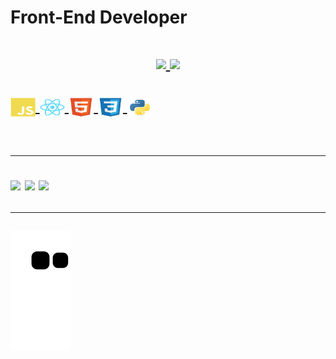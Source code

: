 
<!--
**juandacorrea112/juandacorrea112** is a ✨ _special_ ✨ repository because its `README.md` (this file) appears on your GitHub profile.-->

<h1>Front-End Developer<h1/>

<div align="center">
  <a href="https://github.com/juandacorrea112">
  <img height="160em"   src="https://github-readme-stats.vercel.app/api?username=juandacorrea112&show_icons=true&theme=dark&include_all_commits=true&count_private=true"/>
  <img height="161em"  src="https://github-readme-stats.vercel.app/api/top-langs/?username=juandacorrea112&layout=compact&langs_count=7&theme=dark"/>
</div>

<div style="display: inline_block"><br>
  <img align="center" alt="Rafa-Js" height="30" width="40" src="https://raw.githubusercontent.com/devicons/devicon/master/icons/javascript/javascript-plain.svg">
  <img align="center" alt="Rafa-React" height="30" width="40" src="https://raw.githubusercontent.com/devicons/devicon/master/icons/react/react-original.svg">
  <img align="center" alt="Rafa-HTML" height="30" width="40" src="https://raw.githubusercontent.com/devicons/devicon/master/icons/html5/html5-original.svg">
  <img align="center" alt="Rafa-CSS" height="30" width="40" src="https://raw.githubusercontent.com/devicons/devicon/master/icons/css3/css3-original.svg">
  <img align="center" alt="Rafa-Python" height="30" width="40" src="https://raw.githubusercontent.com/devicons/devicon/master/icons/python/python-original.svg">
</div>
<br>

<hr>
 <div> 
<a href = "https://www.facebook.com/juandavid.corra.5"><img src="https://img.shields.io/badge/Facebook-1877F2?style=for-the-badge&logo=facebook&logoColor=white"   ></a>
  <a href=" https://www.instagram.com/juandavidcorreaorozco/ " target="_blank"><img src="https://img.shields.io/badge/-Instagram-%23E4405F?style=for-the-badge&logo=instagram&logoColor=white" target="_blank"></a>
 <a href = "juandavidcorreaorozco63@gmail.com"><img src="https://img.shields.io/badge/-Gmail-%23333?style=for-the-badge&logo=gmail&logoColor=white" target="_blank"></a>
 <hr>
 
   ![Snake animation](https://github.com/juandacorrea112/juandacorrea112/blob/output/github-contribution-grid-snake.svg)
</div>
